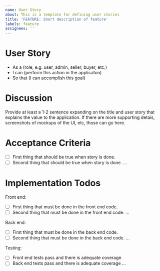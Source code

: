 ```yaml
---
name: User Story
about: This is a template for defining user stories
title: 'FEATURE: Short description of feature'
labels: feature
assignees: ''
---
```


# User Story

<!-- Replace text in parentheses, then delete this comment -->

* As a (role, e.g. user, admin, seller, buyer, etc.)
* I can (perform this action in the applicaton)
* So that (I can accomplish this goal)

# Discussion

Provide at least a 1-2 sentence expanding on the title and user story that explains the value to the application. If there are more supporting detais, screenshots of mockups of the UI, etc, those can go here.

# Acceptance Criteria

- [ ] First thing that should be true when story is done.
- [ ] Second thing that should be true when story is done.
...

# Implementation Todos

Front end:

- [ ] First thing that must be done in the front end code.
- [ ] Second thing that must be done in the front end code.
...

Back end:

- [ ] First thing that must be done in the back end code.
- [ ] Second thing that must be done in the back end code.
...

Testing:

- [ ] Front end tests pass and there is adequate coverage
- [ ] Back end tests pass and there is adequate coverage
...
